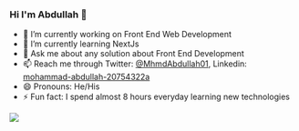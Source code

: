 ### Hi I'm Abdullah 👋


- 🔭 I’m currently working on Front End Web Development
- 🌱 I’m currently learning NextJs
- 💬 Ask me about any solution about Front End Development
- 📫 Reach me through Twitter: [@MhmdAbdullah01](https://twitter.com/MhmdAbdullah01), Linkedin: [mohammad-abdullah-20754322a](https://www.linkedin.com/in/mohammad-abdullah-20754322a/)
- 😄 Pronouns: He/His
- ⚡ Fun fact: I spend almost 8 hours everyday learning new technologies

<img src="https://github-readme-stats.vercel.app/api?username=MohammadAbdullah01&&show_icons=true&title_color=ffffff&icon_color=bb2acf&text_color=daf7dc&bg_color=151515"/>

